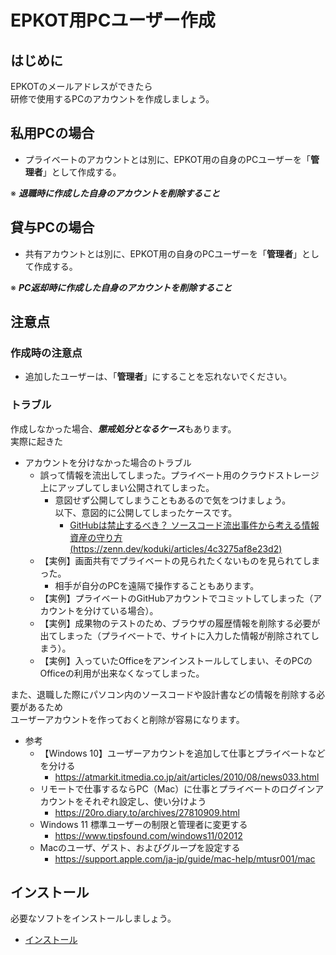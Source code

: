 # EPKOT用PCユーザー作成

## はじめに

EPKOTのメールアドレスができたら  
研修で使用するPCのアカウントを作成しましょう。

## 私用PCの場合

- プライベートのアカウントとは別に、EPKOT用の自身のPCユーザーを「**管理者**」として作成する。

※ ***退職時に作成した自身のアカウントを削除すること***

## 貸与PCの場合

- 共有アカウントとは別に、EPKOT用の自身のPCユーザーを「**管理者**」として作成する。

※ ***PC返却時に作成した自身のアカウントを削除すること***

## 注意点

### 作成時の注意点

- 追加したユーザーは、「**管理者**」にすることを忘れないでください。

### トラブル

作成しなかった場合、***懲戒処分となるケース***もあります。  
実際に起きた

- アカウントを分けなかった場合のトラブル
  - 誤って情報を流出してしまった。プライベート用のクラウドストレージ上にアップしてしまい公開されてしまった。
    - 意図せず公開してしまうこともあるので気をつけましょう。  
      以下、意図的に公開してしまったケースです。
      - [GitHubは禁止するべき？ ソースコード流出事件から考える情報資産の守り方(https://zenn.dev/koduki/articles/4c3275af8e23d2)](https://zenn.dev/koduki/articles/4c3275af8e23d2)
  - 【実例】画面共有でプライベートの見られたくないものを見られてしまった。
    - 相手が自分のPCを遠隔で操作することもあります。
  - 【実例】プライベートのGitHubアカウントでコミットしてしまった（アカウントを分けている場合）。
  - 【実例】成果物のテストのため、ブラウザの履歴情報を削除する必要が出てしまった（プライベートで、サイトに入力した情報が削除されてしまう）。
  - 【実例】入っていたOfficeをアンインストールしてしまい、そのPCのOfficeの利用が出来なくなってしまった。

また、退職した際にパソコン内のソースコードや設計書などの情報を削除する必要があるため  
ユーザーアカウントを作っておくと削除が容易になります。  

- 参考
  - 【Windows 10】ユーザーアカウントを追加して仕事とプライベートなどを分ける
    - <https://atmarkit.itmedia.co.jp/ait/articles/2010/08/news033.html>
  - リモートで仕事するならPC（Mac）に仕事とプライベートのログインアカウントをそれぞれ設定し、使い分けよう
    - <https://20ro.diary.to/archives/27810909.html>
  - Windows 11 標準ユーザーの制限と管理者に変更する
    - <https://www.tipsfound.com/windows11/02012>
  - Macのユーザ、ゲスト、およびグループを設定する
    - <https://support.apple.com/ja-jp/guide/mac-help/mtusr001/mac>

## インストール

必要なソフトをインストールしましょう。

- [インストール](./../install/index.md)
